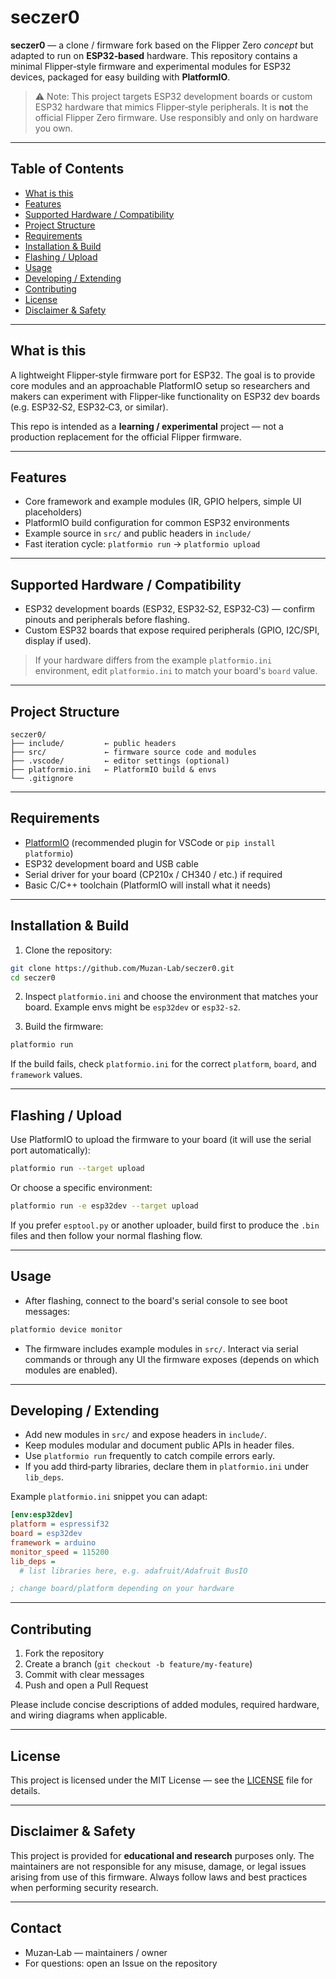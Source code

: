 # seczer0

**seczer0** — a clone / firmware fork based on the Flipper Zero *concept* but adapted to run on **ESP32‑based** hardware. This repository contains a minimal Flipper‑style firmware and experimental modules for ESP32 devices, packaged for easy building with **PlatformIO**.

> ⚠️ Note: This project targets ESP32 development boards or custom ESP32 hardware that mimics Flipper‑style peripherals. It is **not** the official Flipper Zero firmware. Use responsibly and only on hardware you own.

---

## Table of Contents

- [What is this](#what-is-this)
- [Features](#features)
- [Supported Hardware / Compatibility](#supported-hardware--compatibility)
- [Project Structure](#project-structure)
- [Requirements](#requirements)
- [Installation & Build](#installation--build)
- [Flashing / Upload](#flashing--upload)
- [Usage](#usage)
- [Developing / Extending](#developing--extending)
- [Contributing](#contributing)
- [License](#license)
- [Disclaimer & Safety](#disclaimer--safety)

---

## What is this

A lightweight Flipper‑style firmware port for ESP32. The goal is to provide core modules and an approachable PlatformIO setup so researchers and makers can experiment with Flipper‑like functionality on ESP32 dev boards (e.g. ESP32‑S2, ESP32‑C3, or similar).

This repo is intended as a **learning / experimental** project — not a production replacement for the official Flipper firmware.

---

## Features

- Core framework and example modules (IR, GPIO helpers, simple UI placeholders)
- PlatformIO build configuration for common ESP32 environments
- Example source in `src/` and public headers in `include/`
- Fast iteration cycle: `platformio run` → `platformio upload`

---

## Supported Hardware / Compatibility

- ESP32 development boards (ESP32, ESP32‑S2, ESP32‑C3) — confirm pinouts and peripherals before flashing.
- Custom ESP32 boards that expose required peripherals (GPIO, I2C/SPI, display if used).

> If your hardware differs from the example `platformio.ini` environment, edit `platformio.ini` to match your board's `board` value.

---

## Project Structure

```
seczer0/
├── include/         ← public headers
├── src/             ← firmware source code and modules
├── .vscode/         ← editor settings (optional)
├── platformio.ini   ← PlatformIO build & envs
└── .gitignore
```

---

## Requirements

- [PlatformIO](https://platformio.org/) (recommended plugin for VSCode or `pip install platformio`)
- ESP32 development board and USB cable
- Serial driver for your board (CP210x / CH340 / etc.) if required
- Basic C/C++ toolchain (PlatformIO will install what it needs)

---

## Installation & Build

1. Clone the repository:

```bash
git clone https://github.com/Muzan-Lab/seczer0.git
cd seczer0
```

2. Inspect `platformio.ini` and choose the environment that matches your board. Example envs might be `esp32dev` or `esp32-s2`.

3. Build the firmware:

```bash
platformio run
```

If the build fails, check `platformio.ini` for the correct `platform`, `board`, and `framework` values.

---

## Flashing / Upload

Use PlatformIO to upload the firmware to your board (it will use the serial port automatically):

```bash
platformio run --target upload
```

Or choose a specific environment:

```bash
platformio run -e esp32dev --target upload
```

If you prefer `esptool.py` or another uploader, build first to produce the `.bin` files and then follow your normal flashing flow.

---

## Usage

- After flashing, connect to the board's serial console to see boot messages:

```bash
platformio device monitor
```

- The firmware includes example modules in `src/`. Interact via serial commands or through any UI the firmware exposes (depends on which modules are enabled).

---

## Developing / Extending

- Add new modules in `src/` and expose headers in `include/`.
- Keep modules modular and document public APIs in header files.
- Use `platformio run` frequently to catch compile errors early.
- If you add third‑party libraries, declare them in `platformio.ini` under `lib_deps`.

Example `platformio.ini` snippet you can adapt:

```ini
[env:esp32dev]
platform = espressif32
board = esp32dev
framework = arduino
monitor_speed = 115200
lib_deps =
  # list libraries here, e.g. adafruit/Adafruit BusIO

; change board/platform depending on your hardware
```

---

## Contributing

1. Fork the repository
2. Create a branch (`git checkout -b feature/my-feature`)
3. Commit with clear messages
4. Push and open a Pull Request

Please include concise descriptions of added modules, required hardware, and wiring diagrams when applicable.

---

## License

This project is licensed under the MIT License — see the [LICENSE](./LICENSE) file for details.


---

## Disclaimer & Safety

This project is provided for **educational and research** purposes only. The maintainers are not responsible for any misuse, damage, or legal issues arising from use of this firmware. Always follow laws and best practices when performing security research.

---

## Contact

- Muzan‑Lab — maintainers / owner
- For questions: open an Issue on the repository
